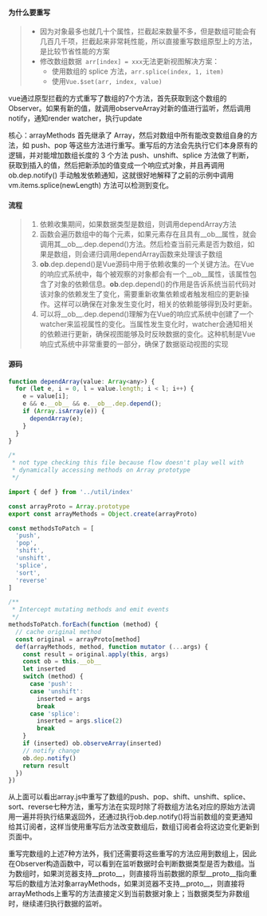 #### 为什么要重写

> - 因为对象最多也就几十个属性，拦截起来数量不多，但是数组可能会有几百几千项，拦截起来非常耗性能，所以直接重写数组原型上的方法，是比较节省性能的方案
> - 修改数组数据` arr[index] = xxx`无法更新视图解决方案：
>   - 使用数组的 splice 方法，`arr.splice(index, 1, item)`
>   - 使用`Vue.$set(arr, index, value)`

vue通过原型拦截的方式重写了数组的7个方法，首先获取到这个数组的Observer。如果有新的值，就调用observeArray对新的值进行监听，然后调用notify，通知render watcher，执行update

核心：arrayMethods 首先继承了 Array，然后对数组中所有能改变数组自身的方法，如 push、pop 等这些方法进行重写。重写后的方法会先执行它们本身原有的逻辑，并对能增加数组长度的 3 个方法 push、unshift、splice 方法做了判断，获取到插入的值，然后把新添加的值变成一个响应式对象，并且再调用 ob.dep.notify() 手动触发依赖通知，这就很好地解释了之前的示例中调用 vm.items.splice(newLength) 方法可以检测到变化。

#### 流程

> 1. 依赖收集期间，如果数据类型是数组，则调用dependArray方法
> 2. 函数会遍历数组中的每个元素，如果元素存在且具有__ob__属性，就会调用其__ob__.dep.depend()方法。然后检查当前元素是否为数组，如果是数组，则会递归调用dependArray函数来处理该子数组
> 3. __ob__.dep.depend()是Vue源码中用于依赖收集的一个关键方法。在Vue的响应式系统中，每个被观察的对象都会有一个__ob__属性，该属性包含了对象的依赖信息。__ob__.dep.depend()的作用是告诉系统当前代码对该对象的依赖发生了变化，需要重新收集依赖或者触发相应的更新操作。这样可以确保在对象发生变化时，相关的依赖能够得到及时更新。
> 4. 可以将__ob__.dep.depend()理解为在Vue的响应式系统中创建了一个watcher来监视属性的变化。当属性发生变化时，watcher会通知相关的依赖进行更新，确保视图能够及时反映数据的变化。这种机制是Vue响应式系统中非常重要的一部分，确保了数据驱动视图的实现

#### 源码

```javascript
function dependArray(value: Array<any>) {
  for (let e, i = 0, l = value.length; i < l; i++) {
    e = value[i];
    e && e.__ob__ && e.__ob__.dep.depend();
    if (Array.isArray(e)) {
      dependArray(e);
    }
  }
}

```



```javascript
/*
 * not type checking this file because flow doesn't play well with
 * dynamically accessing methods on Array prototype
 */

import { def } from '../util/index'

const arrayProto = Array.prototype
export const arrayMethods = Object.create(arrayProto)

const methodsToPatch = [
  'push',
  'pop',
  'shift',
  'unshift',
  'splice',
  'sort',
  'reverse'
]

/**
 * Intercept mutating methods and emit events
 */
methodsToPatch.forEach(function (method) {
  // cache original method
  const original = arrayProto[method]
  def(arrayMethods, method, function mutator (...args) {
    const result = original.apply(this, args)
    const ob = this.__ob__
    let inserted
    switch (method) {
      case 'push':
      case 'unshift':
        inserted = args
        break
      case 'splice':
        inserted = args.slice(2)
        break
    }
    if (inserted) ob.observeArray(inserted)
    // notify change
    ob.dep.notify()
    return result
  })
})

```

从上面可以看出array.js中重写了数组的push、pop、shift、unshift、splice、sort、reverse七种方法，重写方法在实现时除了将数组方法名对应的原始方法调用一遍并将执行结果返回外，还通过执行ob.dep.notify()将当前数组的变更通知给其订阅者，这样当使用重写后方法改变数组后，数组订阅者会将这边变化更新到页面中。

重写完数组的上述7种方法外，我们还需要将这些重写的方法应用到数组上，因此在Observer构造函数中，可以看到在监听数据时会判断数据类型是否为数组。当为数组时，如果浏览器支持__proto__，则直接将当前数据的原型__proto__指向重写后的数组方法对象arrayMethods，如果浏览器不支持__proto__，则直接将arrayMethods上重写的方法直接定义到当前数据对象上；当数据类型为非数组时，继续递归执行数据的监听。